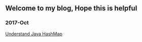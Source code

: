 ## Welcome to my blog, Hope this is helpful

### 2017-Oct
[Understand Java HashMap](https://github.com/AntiiiMage/antiiimage.github.io/blob/master/2017-oct/How-HashMap-Internaly-Work.md)
